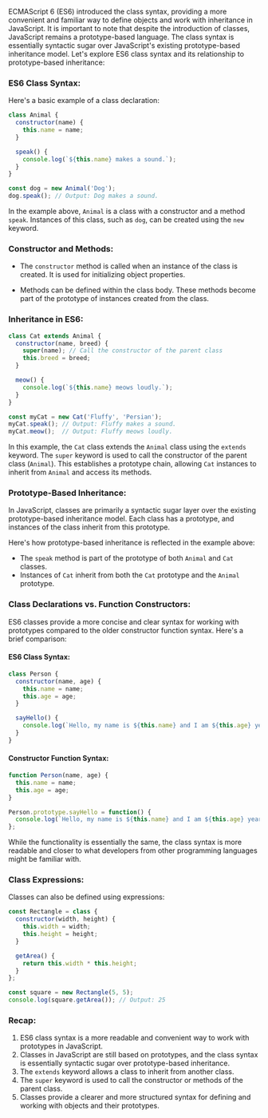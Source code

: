 ECMAScript 6 (ES6) introduced the class syntax, providing a more convenient and familiar way to define objects and work with inheritance in JavaScript. It is important to note that despite the introduction of classes, JavaScript remains a prototype-based language. The class syntax is essentially syntactic sugar over JavaScript's existing prototype-based inheritance model. Let's explore ES6 class syntax and its relationship to prototype-based inheritance:

### ES6 Class Syntax:

Here's a basic example of a class declaration:

```javascript
class Animal {
  constructor(name) {
    this.name = name;
  }

  speak() {
    console.log(`${this.name} makes a sound.`);
  }
}

const dog = new Animal('Dog');
dog.speak(); // Output: Dog makes a sound.
```

In the example above, `Animal` is a class with a constructor and a method `speak`. Instances of this class, such as `dog`, can be created using the `new` keyword.

### Constructor and Methods:

- The `constructor` method is called when an instance of the class is created. It is used for initializing object properties.

- Methods can be defined within the class body. These methods become part of the prototype of instances created from the class.

### Inheritance in ES6:

```javascript
class Cat extends Animal {
  constructor(name, breed) {
    super(name); // Call the constructor of the parent class
    this.breed = breed;
  }

  meow() {
    console.log(`${this.name} meows loudly.`);
  }
}

const myCat = new Cat('Fluffy', 'Persian');
myCat.speak(); // Output: Fluffy makes a sound.
myCat.meow();  // Output: Fluffy meows loudly.
```

In this example, the `Cat` class extends the `Animal` class using the `extends` keyword. The `super` keyword is used to call the constructor of the parent class (`Animal`). This establishes a prototype chain, allowing `Cat` instances to inherit from `Animal` and access its methods.

### Prototype-Based Inheritance:

In JavaScript, classes are primarily a syntactic sugar layer over the existing prototype-based inheritance model. Each class has a prototype, and instances of the class inherit from this prototype.

Here's how prototype-based inheritance is reflected in the example above:

- The `speak` method is part of the prototype of both `Animal` and `Cat` classes.
- Instances of `Cat` inherit from both the `Cat` prototype and the `Animal` prototype.

### Class Declarations vs. Function Constructors:

ES6 classes provide a more concise and clear syntax for working with prototypes compared to the older constructor function syntax. Here's a brief comparison:

#### ES6 Class Syntax:

```javascript
class Person {
  constructor(name, age) {
    this.name = name;
    this.age = age;
  }

  sayHello() {
    console.log(`Hello, my name is ${this.name} and I am ${this.age} years old.`);
  }
}
```

#### Constructor Function Syntax:

```javascript
function Person(name, age) {
  this.name = name;
  this.age = age;
}

Person.prototype.sayHello = function() {
  console.log(`Hello, my name is ${this.name} and I am ${this.age} years old.`);
};
```

While the functionality is essentially the same, the class syntax is more readable and closer to what developers from other programming languages might be familiar with.

### Class Expressions:

Classes can also be defined using expressions:

```javascript
const Rectangle = class {
  constructor(width, height) {
    this.width = width;
    this.height = height;
  }

  getArea() {
    return this.width * this.height;
  }
};

const square = new Rectangle(5, 5);
console.log(square.getArea()); // Output: 25
```

### Recap:

1. ES6 class syntax is a more readable and convenient way to work with prototypes in JavaScript.
2. Classes in JavaScript are still based on prototypes, and the class syntax is essentially syntactic sugar over prototype-based inheritance.
3. The `extends` keyword allows a class to inherit from another class.
4. The `super` keyword is used to call the constructor or methods of the parent class.
5. Classes provide a clearer and more structured syntax for defining and working with objects and their prototypes.